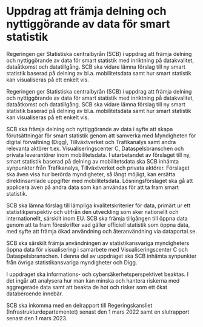 # Uppdrag att främja delning och nyttiggörande av data för smart statistik

Regeringen ger Statistiska centralbyrån (SCB) i uppdrag att främja delning och nyttiggörande av data för smart statistik med inriktning på datakvalitet, dataåtkomst och datatillgång. SCB ska vidare lämna förslag till ny smart statistik baserad på delning av bl.a. mobilitetsdata samt hur smart statistik kan visualiseras på ett enkelt vis.

Regeringen ger Statistiska centralbyrån (SCB) i uppdrag att främja delning och nyttiggörande av data för smart statistik med inriktning på datakvalitet, dataåtkomst och datatillgång. SCB ska vidare lämna förslag till ny smart statistik baserad på delning av bl.a. mobilitetsdata samt hur smart statistik kan visualiseras på ett enkelt vis.

SCB ska främja delning och nyttiggörande av data i syfte att skapa
förutsättningar för smart statistik genom att samverka med Myndigheten för digital förvaltning (Digg), Tillväxtverket och Trafikanalys samt andra relevanta aktörer t.ex. Visualiseringscenter C, Dataspelsbranschen och privata leverantörer inom mobilitetsdata. I utarbetandet av förslaget till ny, smart statistik baserad på delning av
mobilitetsdata ska SCB inhämta synpunkter från Trafikanalys, Tillväxtverket och privata aktörer. Förslaget ska även visa hur berörda myndigheter, så långt möjligt, kan ersätta direktinsamlade uppgifter med mobilitetsdata. Lösningsförslaget ska gå att applicera även på andra data som kan användas för att ta fram smart statistik.

SCB ska lämna förslag till lämpliga kvalitetskriterier för data, primärt ur ett statistikperspektiv och utifrån den utveckling som sker nationellt och internationellt, särskilt inom EU. SCB ska främja tillgången till öppna data genom att ta fram föreskrifter vad gäller officiell statistik som öppna data, med syfte att främja ökad användning och återanvändning via dataportal.se.

SCB ska särskilt främja användningen av statistikansvariga myndigheters öppna data för visualisering i samarbete med Visualiseringscenter C och Dataspelsbranschen. I denna del av uppdraget ska SCB inhämta synpunkter från övriga statistikansvariga myndigheter och Digg.

I uppdraget ska informations- och cybersäkerhetsperspektivet beaktas. I det ingår att analysera hur man kan minska och hantera riskerna med
aggregerade data samt att beakta de hot och risker som ett ökat databeroende innebär.

SCB ska inkomma med en delrapport till Regeringskansliet (Infrastrukturdepartementet) senast den 1 mars 2022 samt en slutrapport senast den 1 mars 2023.
